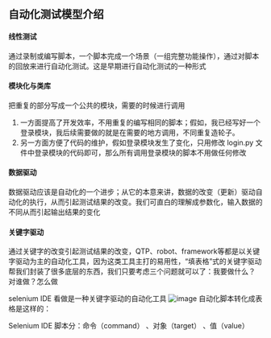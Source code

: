 ## 自动化测试模型介绍
#### 线性测试
通过录制或编写脚本，一个脚本完成一个场景（一组完整功能操作），通过对脚本的回放来进行自动化测试。这是早期进行自动化测试的一种形式
#### 模块化与类库
把重复的部分写成一个公共的模块，需要的时候进行调用
1. 一方面提高了开发效率，不用重复的编写相同的脚本；假如，我已经写好一个登录模块，我后续需要做的就是在需要的地方调用，不同重复造轮子。
2. 另一方面方便了代码的维护，假如登录模块发生了变化，只用修改 login.py 文件中登录模块的代码即可，那么所有调用登录模块的脚本不用做任何修改
#### 数据驱动
数据驱动应该是自动化的一个进步；从它的本意来讲，数据的改变（更新）驱动自动化的执行，从而引起测试结果的改变。我们可直白的理解成参数化，输入数据的不同从而引起输出结果的变化

#### 关键字驱动
通过关键字的改变引起测试结果的改变，QTP、robot、framework等都是以关键字驱动为主的自动化工具，因为这类工具主打的易用性，“填表格”式的关键字驱动帮我们封装了很多底层的东西，我们只要考虑三个问题就可以了：我要做什么？ 对谁做？怎么做<p>
selenium IDE 看做是一种关键字驱动的自动化工具
![image](790EEB66EF2E42BD914824FE2A48EBF5)
自动化脚本转化成表格是这样的：

Selenium IDE 脚本分：命令（command） 、对象（target） 、值（value）